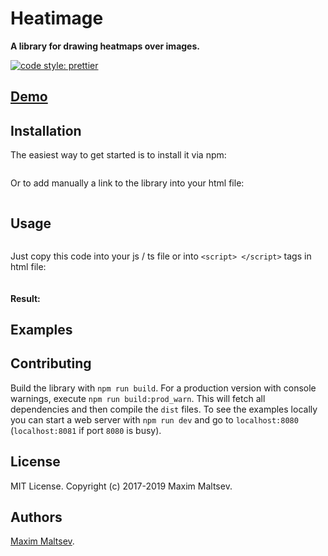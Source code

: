 # Heatimage

**A library for drawing heatmaps over images.**

[![code style: prettier](https://img.shields.io/badge/code_style-prettier-ff69b4.svg?style=flat-square)](https://github.com/prettier/prettier)

## [Demo]()

## Installation

The easiest way to get started is to install it via npm:

```
```

Or to add manually a link to the library into your html file:

```html
```

## Usage


```html
```

Just copy this code into your js / ts file or into `<script> </script>` tags in html file:

```javascript
```


#### Result:


## Examples


## Contributing
Build the library with `npm run build`. For a production version with console warnings, execute `npm run build:prod_warn`. This will fetch all dependencies and then compile the `dist` files. To see the examples locally you can start a web server with `npm run dev` and go to `localhost:8080` (`localhost:8081` if port `8080` is busy).

## License
MIT License. Copyright (c) 2017-2019 Maxim Maltsev.

## Authors
[Maxim Maltsev](https://github.com/mmaltsev).

